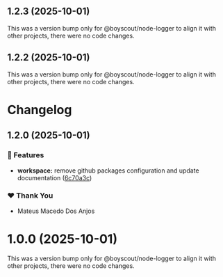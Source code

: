 ## 1.2.3 (2025-10-01)

This was a version bump only for @boyscout/node-logger to align it with other projects, there were no code changes.

## 1.2.2 (2025-10-01)

This was a version bump only for @boyscout/node-logger to align it with other projects, there were no code changes.

# Changelog

## 1.2.0 (2025-10-01)

### 🚀 Features

- **workspace:** remove github packages configuration and update documentation ([6c70a3c](https://github.com/mateusmacedo/boyscout/commit/6c70a3c))

### ❤️ Thank You

- Mateus Macedo Dos Anjos

# 1.0.0 (2025-10-01)

This was a version bump only for @boyscout/node-logger to align it with other projects, there were no code changes.
